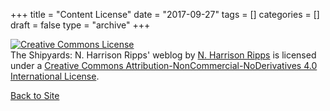 +++
title = "Content License"
date = "2017-09-27"
tags = []
categories = []
draft = false
type = "archive"
+++

<a rel="license" href="http://creativecommons.org/licenses/by-nc-nd/4.0/"><img alt="Creative Commons License" style="border-width:0" src="https://i.creativecommons.org/l/by-nc-nd/4.0/80x15.png" /></a><br /><span xmlns:dct="http://purl.org/dc/terms/" property="dct:title">The Shipyards: N. Harrison Ripps' weblog</span> by <a xmlns:cc="http://creativecommons.org/ns#" href="http://emichron.com/" property="cc:attributionName" rel="cc:attributionURL">N. Harrison Ripps</a> is licensed under a <a rel="license" href="http://creativecommons.org/licenses/by-nc-nd/4.0/">Creative Commons Attribution-NonCommercial-NoDerivatives 4.0 International License</a>.

<a href="/">Back to Site</a>
